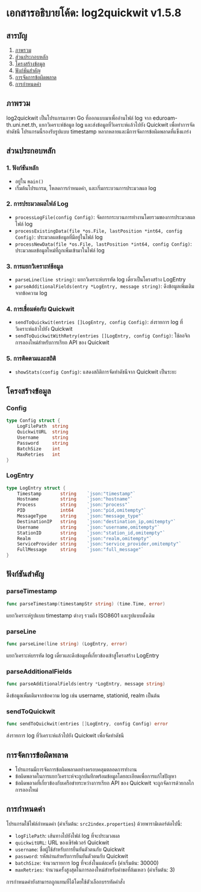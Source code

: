 # เอกสารอธิบายโค้ด: log2quickwit v1.5.8

## สารบัญ
1. [ภาพรวม](#ภาพรวม)
2. [ส่วนประกอบหลัก](#ส่วนประกอบหลัก)
3. [โครงสร้างข้อมูล](#โครงสร้างข้อมูล)
4. [ฟังก์ชันสำคัญ](#ฟังก์ชันสำคัญ)
5. [การจัดการข้อผิดพลาด](#การจัดการข้อผิดพลาด)
6. [การกำหนดค่า](#การกำหนดค่า)

## ภาพรวม
log2quickwit เป็นโปรแกรมภาษา Go ที่ออกแบบมาเพื่ออ่านไฟล์ log จาก eduroam-th.uni.net.th, แยกวิเคราะห์ข้อมูล log และส่งข้อมูลที่วิเคราะห์แล้วไปยัง Quickwit เพื่อทำการจัดทำดัชนี โปรแกรมนี้รองรับรูปแบบ timestamp หลากหลายและมีการจัดการข้อผิดพลาดที่แข็งแกร่ง

## ส่วนประกอบหลัก

### 1. ฟังก์ชันหลัก
- อยู่ใน `main()`
- เริ่มต้นโปรแกรม, โหลดการกำหนดค่า, และเริ่มกระบวนการประมวลผล log

### 2. การประมวลผลไฟล์ Log
- `processLogFile(config Config)`: จัดการกระบวนการทำงานโดยรวมของการประมวลผลไฟล์ log
- `processExistingData(file *os.File, lastPosition *int64, config Config)`: ประมวลผลข้อมูลที่มีอยู่ในไฟล์ log
- `processNewData(file *os.File, lastPosition *int64, config Config)`: ประมวลผลข้อมูลใหม่ที่ถูกเพิ่มเข้ามาในไฟล์ log

### 3. การแยกวิเคราะห์ข้อมูล
- `parseLine(line string)`: แยกวิเคราะห์บรรทัด log เดี่ยวเป็นโครงสร้าง LogEntry
- `parseAdditionalFields(entry *LogEntry, message string)`: ดึงข้อมูลเพิ่มเติมจากข้อความ log

### 4. การเชื่อมต่อกับ Quickwit
- `sendToQuickwit(entries []LogEntry, config Config)`: ส่งรายการ log ที่วิเคราะห์แล้วไปยัง Quickwit
- `sendToQuickwitWithRetry(entries []LogEntry, config Config)`: ใช้ลอจิกการลองใหม่สำหรับการเรียก API ของ Quickwit

### 5. การติดตามและสถิติ
- `showStats(config Config)`: แสดงสถิติการจัดทำดัชนีจาก Quickwit เป็นระยะ

## โครงสร้างข้อมูล

### Config
```go
type Config struct {
    LogFilePath  string
    QuickwitURL  string
    Username     string
    Password     string
    BatchSize    int
    MaxRetries   int
}
```

### LogEntry
```go
type LogEntry struct {
    Timestamp       string    `json:"timestamp"`
    Hostname        string    `json:"hostname"`
    Process         string    `json:"process"`
    PID             int64     `json:"pid,omitempty"`
    MessageType     string    `json:"message_type"`
    DestinationIP   string    `json:"destination_ip,omitempty"`
    Username        string    `json:"username,omitempty"`
    StationID       string    `json:"station_id,omitempty"`
    Realm           string    `json:"realm,omitempty"`
    ServiceProvider string    `json:"service_provider,omitempty"`
    FullMessage     string    `json:"full_message"`
}
```

## ฟังก์ชันสำคัญ

### parseTimestamp
```go
func parseTimestamp(timestampStr string) (time.Time, error)
```
แยกวิเคราะห์รูปแบบ timestamp ต่างๆ รวมถึง ISO8601 และรูปแบบดั้งเดิม

### parseLine
```go
func parseLine(line string) (LogEntry, error)
```
แยกวิเคราะห์บรรทัด log เดี่ยวและดึงข้อมูลที่เกี่ยวข้องเข้าสู่โครงสร้าง LogEntry

### parseAdditionalFields
```go
func parseAdditionalFields(entry *LogEntry, message string)
```
ดึงข้อมูลเพิ่มเติมจากข้อความ log เช่น username, stationid, realm เป็นต้น

### sendToQuickwit
```go
func sendToQuickwit(entries []LogEntry, config Config) error
```
ส่งรายการ log ที่วิเคราะห์แล้วไปยัง Quickwit เพื่อจัดทำดัชนี

## การจัดการข้อผิดพลาด
- โปรแกรมมีการจัดการข้อผิดพลาดอย่างครอบคลุมตลอดการทำงาน
- ข้อผิดพลาดในการแยกวิเคราะห์จะถูกบันทึกพร้อมข้อมูลโดยละเอียดเพื่อการแก้ไขปัญหา
- ข้อผิดพลาดที่เกี่ยวข้องกับเครือข่ายระหว่างการเรียก API ของ Quickwit จะถูกจัดการด้วยกลไกการลองใหม่

## การกำหนดค่า
โปรแกรมใช้ไฟล์กำหนดค่า (ค่าเริ่มต้น: `src2index.properties`) ด้วยพารามิเตอร์ต่อไปนี้:
- `logFilePath`: เส้นทางไปยังไฟล์ log ที่จะประมวลผล
- `quickwitURL`: URL ของเซิร์ฟเวอร์ Quickwit
- `username`: ชื่อผู้ใช้สำหรับการยืนยันตัวตนกับ Quickwit
- `password`: รหัสผ่านสำหรับการยืนยันตัวตนกับ Quickwit
- `batchSize`: จำนวนรายการ log ที่จะส่งในแต่ละครั้ง (ค่าเริ่มต้น: 30000)
- `maxRetries`: จำนวนครั้งสูงสุดในการลองใหม่สำหรับคำขอที่ล้มเหลว (ค่าเริ่มต้น: 3)

การกำหนดค่ายังสามารถถูกแทนที่ได้โดยใช้ตัวเลือกบรรทัดคำสั่ง